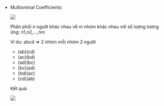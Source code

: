 * Multiominal Coefficients:

    ![](https://latex.codecogs.com/gif.latex?\binom{n}{n_{1},&space;n_{2},&space;..,&space;n_{m}}&space;=\frac{n!}{n_{1}!n_{2}!...n_{m}!})

    Phân phối n người khác nhau về m nhóm khác nhau với số lượng tương ứng: n1,n2,...,nm

    Ví du: abcd => 2 nhóm mỗi nhóm 2 người
    - (ab)(cd)
    - (ac)(bd)
    - (ad)(bc)
    - (bc)(ad)
    - (bd)(ac)
    - (cd)(ab)

    Kết quả: 
    
    ![](https://latex.codecogs.com/gif.latex?\frac{4!}{2!2!}=6)

